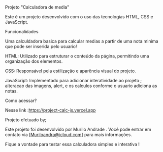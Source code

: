 Projeto "Calculadora de media"

Este é um projeto desenvolvido com o uso das tecnologias HTML, CSS e JavaScript.

Funcionalidades

Uma calculdadora basica para calcular medias a partir de uma nota minima que pode ser inserida pelo usuario!

HTML: Utilizado para estruturar o conteúdo da página, permitindo uma organização dos elementos.


CSS: Responsável pela estilização e aparência visual do projeto.


JavaScript: Implementado para adicionar interatividade ao projeto ; alteracao das imagens, alert, e os calculos conforme o usuario adiciona as notas.

Como acessar?

Nesse link :https://project-calc-js.vercel.app

Projeto efetuado by;

Este projeto foi desenvolvido por Murilo Andrade . Você pode entrar em contato via [Muriloandra@icloud.com] para mais informações.

Fique a vontade para testar essa calculadora simples e interativa !
